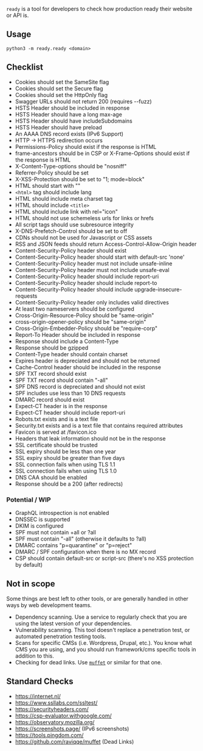 `ready` is a tool for developers to check how production ready their website or API is.


## Usage

```
python3 -m ready.ready <domain>
```


## Checklist

- Cookies should set the SameSite flag
- Cookies should set the Secure flag
- Cookies should set the HttpOnly flag
- Swagger URLs should not return 200 (requires --fuzz)
- HSTS Header should be included in response
- HSTS Header should have a long max-age
- HSTS Header should have includeSubdomains
- HSTS Header should have preload
- An AAAA DNS record exists (IPv6 Support)
- HTTP -> HTTPS redirection occurs
- Permissions-Policy should exist if the response is HTML
- frame-ancestors should be in CSP or X-Frame-Options should exist if the response is HTML
- X-Content-Type-options should be "nosniff"
- Referrer-Policy should be set
- X-XSS-Protection should be set to "1; mode=block"
- HTML should start with "<!doctype html>"
- `<html>` tag should include lang
- HTML should include meta charset tag
- HTML should include `<title>`
- HTML should include link with rel="icon"
- HTML should not use schemeless urls for links or hrefs
- All script tags should use subresource integrity
- X-DNS-Prefetch-Control should be set to off
- CDNs should not be used for Javascript or CSS assets
- RSS and JSON feeds should return Access-Control-Allow-Origin header
- Content-Security-Policy header should exist
- Content-Security-Policy header should start with default-src 'none'
- Content-Security-Policy header must not include unsafe-inline
- Content-Security-Policy header must not include unsafe-eval
- Content-Security-Policy header should include report-uri
- Content-Security-Policy header should include report-to
- Content-Security-Policy header should include upgrade-insecure-requests
- Content-Security-Policy header only includes valid directives
- At least two nameservers should be configured
- Cross-Origin-Resource-Policy should be "same-origin"
- cross-origin-opener-policy should be "same-origin"
- Cross-Origin-Embedder-Policy should be "require-corp"
- Report-To Header should be included in response
- Response should include a Content-Type
- Response should be gzipped
- Content-Type header should contain charset
- Expires header is depreciated and should not be returned
- Cache-Control header should be included in the response
- SPF TXT record should exist
- SPF TXT record should contain "-all"
- SPF DNS record is depreciated and should not exist
- SPF includes use less than 10 DNS requests
- DMARC record should exist
- Expect-CT header is in the response
- Expect-CT header should include report-uri
- Robots.txt exists and is a text file
- Security.txt exists and is a text file that contains required attributes
- Favicon is served at /favicon.ico
- Headers that leak information should not be in the response
- SSL certificate should be trusted
- SSL expiry should be less than one year
- SSL expiry should be greater than five days
- SSL connection fails when using TLS 1.1
- SSL connection fails when using TLS 1.0
- DNS CAA should be enabled
- Response should be a 200 (after redirects)


### Potential / WIP

- GraphQL introspection is not enabled
- DNSSEC is supported
- DKIM is configured
- SPF must not contain +all or ?all
- SPF must contain "-all" (otherwise it defaults to ?all)
- DMARC contains "p=quarantine" or "p=reject"
- DMARC / SPF configuration when there is no MX record
- CSP should contain default-src or script-src (there's no XSS protection by default)


## Not in scope

Some things are best left to other tools, or are generally handled in other ways by web development teams.

- Dependency scanning. Use a service to regularly check that you are using the latest version of your dependencies.
- Vulnerability scanning. This tool doesn't replace a penetration test, or automated penetration testing tools.
- Scans for specific CMSs (i.e. Wordpress, Drupal, etc.). You know what CMS you are using, and you should run framework/cms specific tools in addition to this.
- Checking for dead links. Use [`muffet`](https://github.com/raviqqe/muffet) or similar for that one.


## Standard Checks

- https://internet.nl/
- https://www.ssllabs.com/ssltest/
- https://securityheaders.com/
- https://csp-evaluator.withgoogle.com/
- https://observatory.mozilla.org/
- https://screenshots.page/ (IPv6 screenshots)
- https://tools.pingdom.com/
- https://github.com/raviqqe/muffet (Dead Links)
